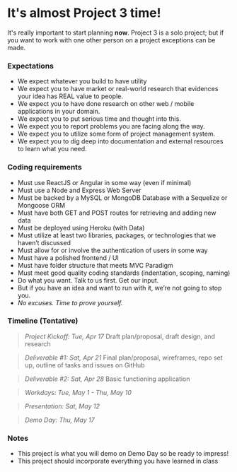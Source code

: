 # It's almost Project 3 time!

It's really important to start planning **now**. Project 3 is a solo project; but if you want to work with one other person on a project exceptions can be made.

### Expectations
- We expect whatever you build to have utility
- We expect you to have market or real-world research that evidences your idea has REAL value to people. 
- We expect you to have done research on other web / mobile applications in your domain. 
- We expect you to put serious time and thought into this. 
- We expect you to report problems you are facing along the way.
- We expect you to utilize some form of project management system.
- We expect you to dig deep into documentation and external resources to learn what you need. 

### Coding requirements
- Must use ReactJS or Angular in some way (even if minimal)
- Must use a Node and Express Web Server
- Must be backed by a MySQL or MongoDB Database with a Sequelize or Mongoose ORM  
- Must have both GET and POST routes for retrieving and adding new data
- Must be deployed using Heroku (with Data)
- Must utilize at least two libraries, packages, or technologies that we haven’t discussed
- Must allow for or involve the authentication of users in some way
- Must have a polished frontend / UI 
- Must have folder structure that meets MVC Paradigm
- Must meet good quality coding standards (indentation, scoping, naming)
- Do what you want. Talk to us first. Get our input. 
- But if you have an idea and want to run with it, we’re not going to stop you.
- *No excuses. Time to prove yourself.*

### Timeline (Tentative)
> *Project Kickoff: Tue, Apr 17* Draft plan/proposal, draft design, and research

> *Deliverable #1: Sat, Apr 21* Final plan/proposal, wireframes, repo set up, outline of tasks and issues on GitHub

> *Deliverable #2: Sat, Apr 28* Basic functioning application

> *Workdays: Tue, May 1 - Thu, May 10*

> *Presentation: Sat, May 12*

> *Demo Day: Thu, May 17*

### Notes
- This project is what you will demo on Demo Day so be ready to impress!
- This project should incorporate everything you have learned in class